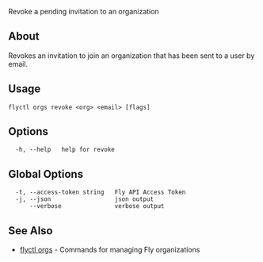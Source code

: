 <p class="font-medium tracking-tight text-gray-400 text-lg -mt-4 mb-9 pb-5 border-b">
  Revoke a pending invitation to an organization
</p>

## About

Revokes an invitation to join an organization that has been sent to a
user by email.

## Usage

~~~
flyctl orgs revoke <org> <email> [flags]
~~~

## Options

~~~
  -h, --help   help for revoke
~~~

## Global Options

~~~
  -t, --access-token string   Fly API Access Token
  -j, --json                  json output
      --verbose               verbose output
~~~

## See Also

* [flyctl orgs](/docs/flyctl/orgs/)	 - Commands for managing Fly organizations

